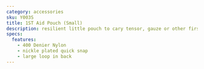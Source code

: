 ```yaml
---
category: accessories
sku: Y003S
title: 1ST Aid Pouch (Small)
description: resilient little pouch to cary tensor, gauze or other first aid necessities. Slides nicely onto a belt of suspenders
specs:
  features:
    - 400 Denier Nylon
    - nickle plated quick snap
    - large loop in back
---
```

